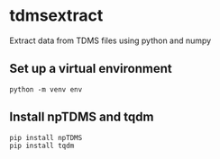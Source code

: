 # tdmsextract
Extract data from TDMS files using python and numpy
## Set up a virtual environment
    python -m venv env
## Install npTDMS and tqdm
    pip install npTDMS
    pip install tqdm